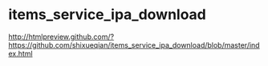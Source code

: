 # items_service_ipa_download
http://htmlpreview.github.com/?https://github.com/shixueqian/items_service_ipa_download/blob/master/index.html
